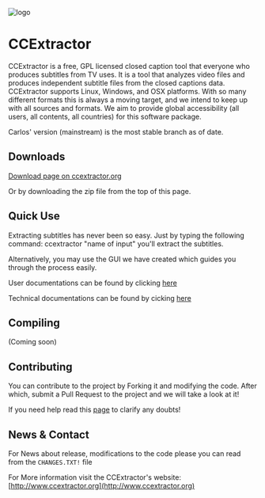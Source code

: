 ![logo](https://avatars3.githubusercontent.com/u/7253637?v=3&s=100)
 
# CCExtractor

CCExtractor is a free, GPL licensed closed caption tool that everyone who produces subtitles from TV uses. It is a tool that analyzes video files and produces independent subtitle files from the closed captions data. CCExtractor supports Linux, Windows, and OSX platforms. With so many different formats this is always a moving target, and we intend to keep up with all sources and formats. We aim to provide global accessibility (all users, all contents, all countries) for this software package.

Carlos' version (mainstream) is the most stable branch as of date.


## Downloads
[Download page on ccextractor.org](http://www.ccextractor.org/doku.php?id=public:general:downloads)

Or by downloading the zip file from the top of this page.


## Quick Use

Extracting subtitles has never been so easy. Just by typing the following command:  ccextractor "name of input"  you'll extract the subtitles.

Alternatively, you may use the GUI we have created which guides you through the process easily.

User documentations can be found by clicking [here](http://www.ccextractor.org/doku.php#user_documentation_and_files)

Technical documentations can be found by cicking [here](http://www.ccextractor.org/doku.php#technical_documentation)


## Compiling

(Coming soon)

    
## Contributing

You can contribute to the project by Forking it and modifying the code. After which, submit a Pull Request to the project and we will take a look at it!

If you need help read this [page](http://www.ccextractor.org/doku.php?id=public:general:support) to clarify any doubts!

## News & Contact

For News about release, modifications to the code please you can read from the `CHANGES.TXT!` file

For More information visit the CCExtractor's website: [http://www.ccextractor.org](http://www.ccextractor.org)
